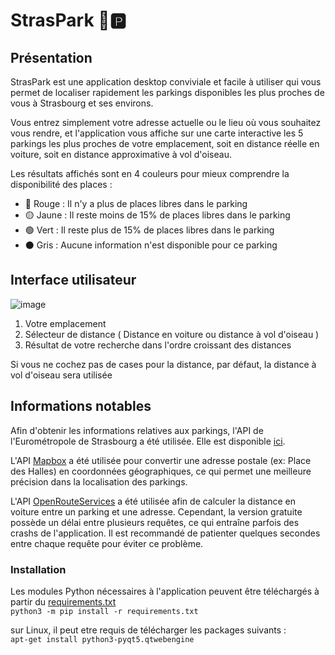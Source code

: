 # StrasPark 🚗🅿️

## Présentation

StrasPark est une application desktop conviviale et facile à utiliser qui vous permet de localiser rapidement les parkings disponibles les plus proches de vous à Strasbourg et ses environs.

Vous entrez simplement votre adresse actuelle ou le lieu où vous souhaitez vous rendre, et l'application vous affiche sur une carte interactive les 5 parkings les plus proches de votre emplacement, soit en distance réelle en voiture, soit en distance approximative à vol d'oiseau.

Les résultats affichés sont en 4 couleurs pour mieux comprendre la disponibilité des places :

- 🔴 Rouge : Il n'y a plus de places libres dans le parking
- 🟡 Jaune : Il reste moins de 15% de places libres dans le parking
- 🟢 Vert : Il reste plus de 15% de places libres dans le parking
- ⚫ Gris : Aucune information n'est disponible pour ce parking

## Interface utilisateur

![image](https://user-images.githubusercontent.com/70477133/214844108-de49764a-6659-483e-bae0-330d12ccd553.png)

1. Votre emplacement
2. Sélecteur de distance ( Distance en voiture ou distance à vol d'oiseau )
3. Résultat de votre recherche dans l'ordre croissant des distances

Si vous ne cochez pas de cases pour la distance, par défaut, la distance à vol d'oiseau sera utilisée

## Informations notables

Afin d'obtenir les informations relatives aux parkings, l'API de l'Eurométropole de Strasbourg a été utilisée. Elle est disponible [ici](https://data.strasbourg.eu/explore/dataset/occupation-parkings-temps-reel/api/).

L'API [Mapbox](https://docs.mapbox.com/api/overview/) a été utilisée pour convertir une adresse postale (ex: Place des Halles) en coordonnées géographiques, ce qui permet une meilleure précision dans la localisation des parkings.

L'API [OpenRouteServices](https://api.openrouteservice.org/) a été utilisée afin de calculer la distance en voiture entre un parking et une adresse. Cependant, la version gratuite possède un délai entre plusieurs requêtes, ce qui entraîne parfois des crashs de l'application. Il est recommandé de patienter quelques secondes entre chaque requête pour éviter ce problème.

### Installation

Les modules Python nécessaires à l'application peuvent être téléchargés à partir du [requirements.txt](requirements.txt)<br>
`python3 -m pip install -r requirements.txt`

sur Linux, il peut etre requis de télécharger les packages suivants : <br>
`apt-get install python3-pyqt5.qtwebengine`
